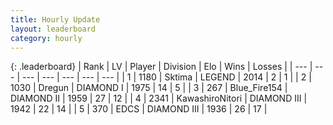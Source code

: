 ```yaml
---
title: Hourly Update
layout: leaderboard
category: hourly
---
```


{: .leaderboard}
| Rank | LV | Player | Division | Elo | Wins | Losses |
| --- | --- | --- | --- | --- | --- | --- |
| <span data-change="0">1</span> | 1180 | <span title="ID: 353063">Sktima</span> | LEGEND | <span data-change="0">2014</span> | <span data-change="0">2</span> | <span data-change="0">1</span> |
| <span data-change="1">2</span> | 1030 | <span title="ID: 337810">Dregun</span> | DIAMOND I | <span data-change="0">1975</span> | <span data-change="0">14</span> | <span data-change="0">5</span> |
| <span data-change="-1">3</span> | 267 | <span title="ID: 229312">Blue_Fire154</span> | DIAMOND II | <span data-change="-28">1959</span> | <span data-change="1">27</span> | <span data-change="3">12</span> |
| <span data-change="2">4</span> | 2341 | <span title="ID: 164871">KawashiroNitori</span> | DIAMOND III | <span data-change="13">1942</span> | <span data-change="3">22</span> | <span data-change="1">14</span> |
| <span data-change="-1">5</span> | 370 | <span title="ID: 224611">EDCS</span> | DIAMOND III | <span data-change="0">1936</span> | <span data-change="0">26</span> | <span data-change="0">17</span> |